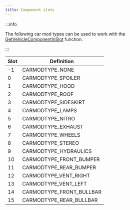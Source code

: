 ```yaml
---
title: Component slots
---
```


:::info

The following car mod types can be used to work with the [GetVehicleComponentInSlot](../functions/GetVehicleComponentInSlot) function.

:::

| Slot | Definition               |
|------|--------------------------|
| -1   | CARMODTYPE_NONE          |
| 0    | CARMODTYPE_SPOILER       |
| 1    | CARMODTYPE_HOOD          |
| 2    | CARMODTYPE_ROOF          |
| 3    | CARMODTYPE_SIDESKIRT     |
| 4    | CARMODTYPE_LAMPS         |
| 5    | CARMODTYPE_NITRO         |
| 6    | CARMODTYPE_EXHAUST       |
| 7    | CARMODTYPE_WHEELS        |
| 8    | CARMODTYPE_STEREO        |
| 9    | CARMODTYPE_HYDRAULICS    |
| 10   | CARMODTYPE_FRONT_BUMPER  |
| 11   | CARMODTYPE_REAR_BUMPER   |
| 12   | CARMODTYPE_VENT_RIGHT    |
| 13   | CARMODTYPE_VENT_LEFT     |
| 14   | CARMODTYPE_FRONT_BULLBAR |
| 15   | CARMODTYPE_REAR_BULLBAR  |
